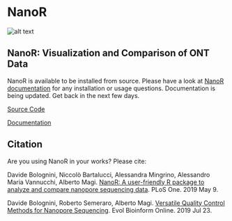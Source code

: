 # NanoR

![alt text](NanoR.png)

## NanoR: Visualization and Comparison of ONT Data

NanoR is available to be installed from source. Please have a look at [NanoR documentation](https://davidebolo1993.github.io/nanordoc/) for any installation or usage questions. Documentation is being updated. Get back in the next few days.

[Source Code](https://github.com/davidebolo1993/NanoR/tree/master/NanoR)

[Documentation](https://davidebolo1993.github.io/nanordoc/)


## Citation

Are you using NanoR in your works? Please cite:

Davide Bolognini, Niccolò Bartalucci, Alessandra Mingrino, Alessandro Maria Vannucchi, Alberto Magi.
[NanoR: A user-friendly R package to analyze and compare nanopore sequencing data](https://journals.plos.org/plosone/article?id=10.1371/journal.pone.0216471).
PLoS One. 2019 May 9.

Davide Bolognini, Roberto Semeraro, Alberto Magi.
[Versatile Quality Control Methods for Nanopore Sequencing](https://journals.sagepub.com/doi/full/10.1177/1176934319863068).
Evol Bioinform Online. 2019 Jul 23.
